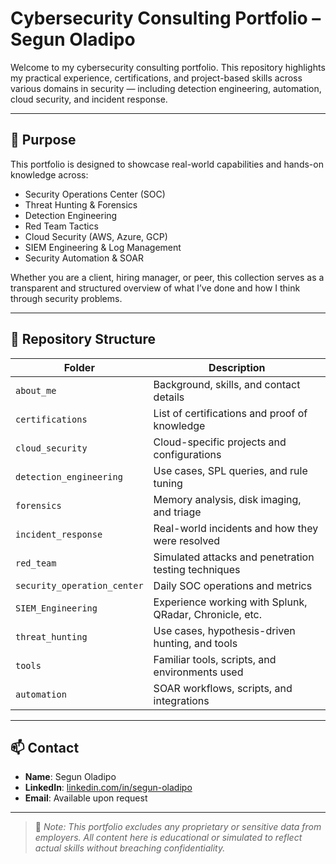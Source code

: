 # Cybersecurity Consulting Portfolio – Segun Oladipo

Welcome to my cybersecurity consulting portfolio. This repository highlights my practical experience, certifications, and project-based skills across various domains in security — including detection engineering, automation, cloud security, and incident response.

---

## 🔎 Purpose

This portfolio is designed to showcase real-world capabilities and hands-on knowledge across:

- Security Operations Center (SOC)
- Threat Hunting & Forensics
- Detection Engineering
- Red Team Tactics
- Cloud Security (AWS, Azure, GCP)
- SIEM Engineering & Log Management
- Security Automation & SOAR

Whether you are a client, hiring manager, or peer, this collection serves as a transparent and structured overview of what I’ve done and how I think through security problems.

---

## 📂 Repository Structure

| Folder                      | Description |
|----------------------------|-------------|
| `about_me`                 | Background, skills, and contact details |
| `certifications`           | List of certifications and proof of knowledge |
| `cloud_security`           | Cloud-specific projects and configurations |
| `detection_engineering`    | Use cases, SPL queries, and rule tuning |
| `forensics`                | Memory analysis, disk imaging, and triage |
| `incident_response`        | Real-world incidents and how they were resolved |
| `red_team`                 | Simulated attacks and penetration testing techniques |
| `security_operation_center`| Daily SOC operations and metrics |
| `SIEM_Engineering`         | Experience working with Splunk, QRadar, Chronicle, etc. |
| `threat_hunting`           | Use cases, hypothesis-driven hunting, and tools |
| `tools`                    | Familiar tools, scripts, and environments used |
| `automation`               | SOAR workflows, scripts, and integrations |

---

## 📫 Contact

- **Name**: Segun Oladipo  
- **LinkedIn**: [linkedin.com/in/segun-oladipo](https://www.linkedin.com/in/segun-oladipo)
- **Email**: Available upon request

---

> 🔐 *Note: This portfolio excludes any proprietary or sensitive data from employers. All content here is educational or simulated to reflect actual skills without breaching confidentiality.*


